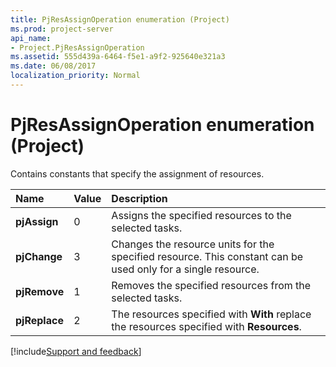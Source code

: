 ```yaml
---
title: PjResAssignOperation enumeration (Project)
ms.prod: project-server
api_name:
- Project.PjResAssignOperation
ms.assetid: 555d439a-6464-f5e1-a9f2-925640e321a3
ms.date: 06/08/2017
localization_priority: Normal
---
```



# PjResAssignOperation enumeration (Project)

Contains constants that specify the assignment of resources.



|Name|Value|Description|
|:-----|:-----|:-----|
|**pjAssign**|0|Assigns the specified resources to the selected tasks.|
|**pjChange**|3|Changes the resource units for the specified resource. This constant can be used only for a single resource.|
|**pjRemove**|1|Removes the specified resources from the selected tasks.|
|**pjReplace**|2|The resources specified with  **With** replace the resources specified with **Resources**.|

[!include[Support and feedback](~/includes/feedback-boilerplate.md)]
